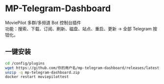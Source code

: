 # MP-Telegram-Dashboard
MoviePilot 多群/多频道 Bot 控制台插件  
功能：搜索、下载、订阅、刷新、磁盘、站点、重启、更新 → 全部 Telegram 按钮化。

## 一键安装
```bash
cd /config/plugins
wget https://github.com/你的用户名/mp-telegram-dashboard/releases/latest/download/mp-telegram-dashboard.zip
unzip -q mp-telegram-dashboard.zip
docker restart moviepilottest
